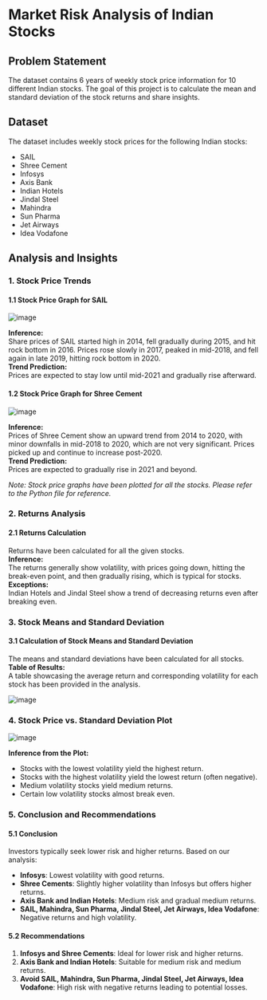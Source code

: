 # Market Risk Analysis of Indian Stocks

## Problem Statement

The dataset contains 6 years of weekly stock price information for 10 different Indian stocks. The goal of this project is to calculate the mean and standard deviation of the stock returns and share insights.

## Dataset

The dataset includes weekly stock prices for the following Indian stocks:
- SAIL
- Shree Cement
- Infosys
- Axis Bank
- Indian Hotels
- Jindal Steel
- Mahindra
- Sun Pharma
- Jet Airways
- Idea Vodafone

## Analysis and Insights

### 1. Stock Price Trends

#### 1.1 Stock Price Graph for SAIL

![image](https://github.com/user-attachments/assets/870ea02c-bd25-4ace-9300-6c9fb8ec0452)

**Inference:**  
Share prices of SAIL started high in 2014, fell gradually during 2015, and hit rock bottom in 2016. Prices rose slowly in 2017, peaked in mid-2018, and fell again in late 2019, hitting rock bottom in 2020.  
**Trend Prediction:**  
Prices are expected to stay low until mid-2021 and gradually rise afterward.

#### 1.2 Stock Price Graph for Shree Cement

![image](https://github.com/user-attachments/assets/284ebab0-b047-4791-808e-2f3d727e4c6d)

**Inference:**  
Prices of Shree Cement show an upward trend from 2014 to 2020, with minor downfalls in mid-2018 to 2020, which are not very significant. Prices picked up and continue to increase post-2020.  
**Trend Prediction:**  
Prices are expected to gradually rise in 2021 and beyond.

*Note: Stock price graphs have been plotted for all the stocks. Please refer to the Python file for reference.*

### 2. Returns Analysis

#### 2.1 Returns Calculation
Returns have been calculated for all the given stocks.  
**Inference:**  
The returns generally show volatility, with prices going down, hitting the break-even point, and then gradually rising, which is typical for stocks.  
**Exceptions:**  
Indian Hotels and Jindal Steel show a trend of decreasing returns even after breaking even.

### 3. Stock Means and Standard Deviation

#### 3.1 Calculation of Stock Means and Standard Deviation
The means and standard deviations have been calculated for all stocks.  
**Table of Results:**  
A table showcasing the average return and corresponding volatility for each stock has been provided in the analysis.

![image](https://github.com/user-attachments/assets/c2462f4f-97ee-4d71-982a-f41ddb459237)

### 4. Stock Price vs. Standard Deviation Plot

![image](https://github.com/user-attachments/assets/20ca12a8-aa83-4cc1-861c-936972fd117a)

**Inference from the Plot:**
- Stocks with the lowest volatility yield the highest return.
- Stocks with the highest volatility yield the lowest return (often negative).
- Medium volatility stocks yield medium returns.
- Certain low volatility stocks almost break even.

### 5. Conclusion and Recommendations

#### 5.1 Conclusion
Investors typically seek lower risk and higher returns. Based on our analysis:
- **Infosys**: Lowest volatility with good returns.
- **Shree Cements**: Slightly higher volatility than Infosys but offers higher returns.
- **Axis Bank and Indian Hotels**: Medium risk and gradual medium returns.
- **SAIL, Mahindra, Sun Pharma, Jindal Steel, Jet Airways, Idea Vodafone**: Negative returns and high volatility.

#### 5.2 Recommendations
1. **Infosys and Shree Cements**: Ideal for lower risk and higher returns.
2. **Axis Bank and Indian Hotels**: Suitable for medium risk and medium returns.
3. **Avoid SAIL, Mahindra, Sun Pharma, Jindal Steel, Jet Airways, Idea Vodafone**: High risk with negative returns leading to potential losses.

